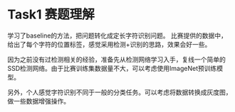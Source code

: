 # Task1 赛题理解
学习了baseline的方法，把问题转化成定长字符识别问题。
比赛提供的数据中，给出了每个字符的位置标签，感觉采用检测+识别的思路，效果会好一些。

因为之前没有过检测相关的经验，准备先从检测网络学习入手，复线一个简单的SSD检测网络。由于比赛训练集数据量不大，可以考虑使用ImageNet预训练模型。

另外，个人感觉字符识别不同于一般的分类任务。可以考虑将数据转换成灰度图，做一些数据增强操作。

